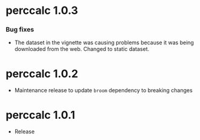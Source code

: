 # perccalc 1.0.3

### Bug fixes

- The dataset in the vignette was causing problems because it was being downloaded from the web. Changed to static dataset.

# perccalc 1.0.2

* Maintenance release to update `broom` dependency to breaking changes

# perccalc 1.0.1

* Release
